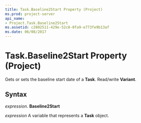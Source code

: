 ```yaml
---
title: Task.Baseline2Start Property (Project)
ms.prod: project-server
api_name:
- Project.Task.Baseline2Start
ms.assetid: c2802511-429e-52c8-0fa9-e773fe9b13af
ms.date: 06/08/2017
---
```



# Task.Baseline2Start Property (Project)

Gets or sets the baseline start date of a **Task**. Read/write **Variant**.


## Syntax

 _expression_. **Baseline2Start**

 _expression_ A variable that represents a **Task** object.


